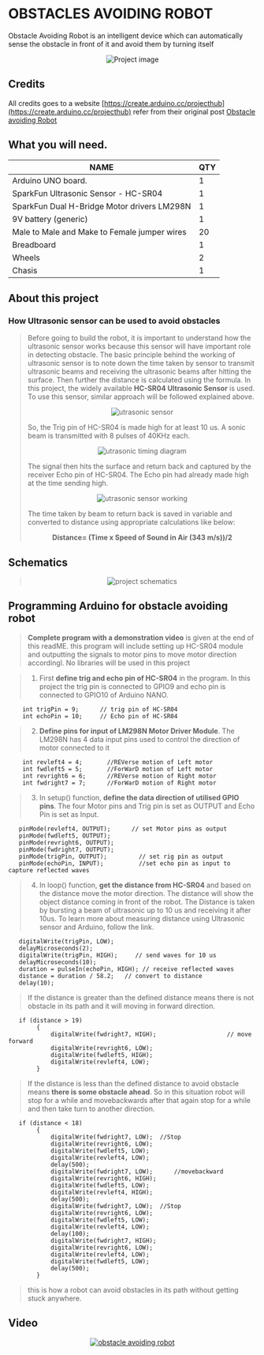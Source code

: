 # OBSTACLES AVOIDING ROBOT

Obstacle Avoiding Robot is an intelligent device which can automatically sense the obstacle in front of it and avoid them by turning itself

<p align="center"><img src="./obstacles-avoiding-robot/images/project-image.jpg" alt="Project image"/></p>

## Credits

All credits goes to a website [https://create.arduino.cc/projecthub](https://create.arduino.cc/projecthub)
refer from their original post [Obstacle avoiding Robot](https://create.arduino.cc/projecthub/Alfa0420/obstacle-avoiding-robot-using-arduino-and-ultrasonic-sensor-c179bb)

## What you will need.

| NAME                                         | QTY |
| -------------------------------------------- | --- |
| Arduino UNO board.                           |  1  |
| SparkFun Ultrasonic Sensor - HC-SR04         |  1  |
| SparkFun Dual H-Bridge Motor drivers LM298N  |  1  |
| 9V battery (generic)                         |  1  |
| Male to Male and Make to Female jumper wires |  20 |
| Breadboard                                   |  1  |
| Wheels                                       |  2  |
| Chasis                                       |  1  |

## About this project
### How Ultrasonic sensor can be used to avoid obstacles

> <p>Before going to build the robot, it is important to understand how the ultrasonic sensor works because this sensor will have important role in detecting obstacle. The basic principle behind the working of ultrasonic sensor is to note down the time taken by sensor to transmit ultrasonic beams and receiving the ultrasonic beams after hitting the surface. Then further the distance is calculated using the formula. In this project, the widely available <strong>HC-SR04 Ultrasonic Sensor</strong> is used. To use this sensor, similar approach will be followed explained above.</p>
> <p align="center"><img src="./obstacles-avoiding-robot\images\Ultrasonic-Sensor-HC-SR04.avif" alt="utrasonic sensor"/></p>
> <p>So, the Trig pin of HC-SR04 is made high for at least 10 us. A sonic beam is transmitted with 8 pulses of 40KHz each.</p>
> <p align="center"><img src="./obstacles-avoiding-robot\images\Ultrasonic-Timing-Diagram.jpg" alt="utrasonic timing diagram"/></p>
> <p>The signal then hits the surface and return back and captured by the receiver Echo pin of HC-SR04. The Echo pin had already made high at the time sending high.</p>
> <p align="center"><img src="./obstacles-avoiding-robot\images\Ultrasonic-Sensor-Working.avif" alt="utrasonic sensor working"/></p>
> <p>The time taken by beam to return back is saved in variable and converted to distance using appropriate calculations like below:</p>
> <p align = "center"><b>Distance= (Time x Speed of Sound in Air (343 m/s))/2</b></p>

## Schematics

> <p align="center"><img src="./obstacles-avoiding-robot\images\project-schematics.jpeg" alt="project schematics"/></p>

## Programming Arduino for obstacle avoiding robot

> <p><b>Complete program with a demonstration video</b> is given at the end of this readME. this program will include setting up HC-SR04 module and outputting the signals to motor pins to move motor direction accordingl. No libraries will be used in this project</p>

> 1.  <P>First <b>define trig and echo pin of HC-SR04</b> in the program. In this project the trig pin is connected to GPIO9 and echo pin is connected to GPIO10 of Arduino NANO.</P>

```
    int trigPin = 9;      // trig pin of HC-SR04
    int echoPin = 10;     // Echo pin of HC-SR04
```

> 2.  <P><b>Define pins for input of LM298N Motor Driver Module</b>. The LM298N has 4 data input pins used to control the direction of motor connected to it</P>

```
    int revleft4 = 4;       //REVerse motion of Left motor
    int fwdleft5 = 5;       //ForWarD motion of Left motor
    int revright6 = 6;      //REVerse motion of Right motor
    int fwdright7 = 7;      //ForWarD motion of Right motor
```

> 3.  <P>In setup() function, <b>define the data direction of utilised GPIO pins</b>. The four Motor pins and Trig pin is set as OUTPUT and Echo Pin is set as Input.</P>

```
   pinMode(revleft4, OUTPUT);      // set Motor pins as output
   pinMode(fwdleft5, OUTPUT);
   pinMode(revright6, OUTPUT);
   pinMode(fwdright7, OUTPUT);
   pinMode(trigPin, OUTPUT);         // set rig pin as output
   pinMode(echoPin, INPUT);          //set echo pin as input to capture reflected waves
```

> 4.  <P>In loop() function, <b>get the distance from HC-SR04</b> and based on the distance move the motor direction. The distance will show the object distance coming in front of the robot. The Distance is taken by bursting a beam of ultrasonic up to 10 us and receiving it after 10us. To learn more about measuring distance using Ultrasonic sensor and Arduino, follow the link.</P>

```
   digitalWrite(trigPin, LOW);
   delayMicroseconds(2);
   digitalWrite(trigPin, HIGH);     // send waves for 10 us
   delayMicroseconds(10);
   duration = pulseIn(echoPin, HIGH); // receive reflected waves
   distance = duration / 58.2;   // convert to distance
   delay(10);
```

> <P>If the distance is greater than the defined distance means there is not obstacle in its path and it will moving in forward direction.</P>

```
   if (distance > 19)
        {
            digitalWrite(fwdright7, HIGH);                    // move forward
            digitalWrite(revright6, LOW);
            digitalWrite(fwdleft5, HIGH);
            digitalWrite(revleft4, LOW);
        }
```

> <P>If the distance is less than the defined distance to avoid obstacle means <b>there is some obstacle ahead</b>. So in this situation robot will stop for a while and movebackwards after that again stop for a while and then take turn to another direction.</P>

```
   if (distance < 18)
        {
            digitalWrite(fwdright7, LOW);  //Stop
            digitalWrite(revright6, LOW);
            digitalWrite(fwdleft5, LOW);
            digitalWrite(revleft4, LOW);
            delay(500);
            digitalWrite(fwdright7, LOW);      //movebackward
            digitalWrite(revright6, HIGH);
            digitalWrite(fwdleft5, LOW);
            digitalWrite(revleft4, HIGH);
            delay(500);
            digitalWrite(fwdright7, LOW);  //Stop
            digitalWrite(revright6, LOW);
            digitalWrite(fwdleft5, LOW);
            digitalWrite(revleft4, LOW);
            delay(100);
            digitalWrite(fwdright7, HIGH);
            digitalWrite(revright6, LOW);
            digitalWrite(revleft4, LOW);
            digitalWrite(fwdleft5, LOW);
            delay(500);
        }
```

> <P>this is how a robot can avoid obstacles in its path without getting stuck anywhere.</P>

## Video
<p align="center"><a href="https://youtu.be/qe9fxxvoEKQ"><img src="./obstacles-avoiding-robot\images\project-image.jpg" alt="obstacle avoiding robot"/></a></p>